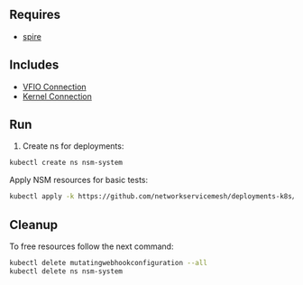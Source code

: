 ## Requires

- [spire](../spire)

## Includes

- [VFIO Connection](../use-cases/Vfio2Noop)
- [Kernel Connection](../use-cases/SriovKernel2Noop)

## Run

1. Create ns for deployments:
```bash
kubectl create ns nsm-system
```

Apply NSM resources for basic tests:
```bash
kubectl apply -k https://github.com/networkservicemesh/deployments-k8s/examples/sriov?ref=1961bf918922c4ba4d4ec813339822c99d070544
```

## Cleanup

To free resources follow the next command:
```bash
kubectl delete mutatingwebhookconfiguration --all
kubectl delete ns nsm-system
```
